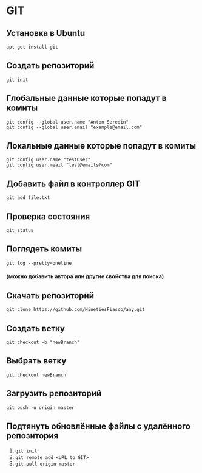 GIT
=


## Установка в Ubuntu
`apt-get install git`

## Создать репозиторий
`git init`

## Глобальные данные которые попадут в комиты
`git config --global user.name "Anton Seredin"`  
`git config --global user.email "example@email.com"`

## Локальные данные которые попадут в комиты
`git config user.name "testUser"`  
`git config user.meail "test@emails@com"`

## Добавить файл в контроллер GIT
`git add file.txt`

## Проверка состояния
`git status`

## Поглядеть комиты
`git log --pretty=oneline`
#### (можно добавить автора или другие свойства для поиска)

## Скачать репозиторий
`git clone https://github.com/NinetiesFiasco/any.git`

## Создать ветку
`git checkout -b "newBranch"`


## Выбрать ветку
`git checkout newBranch`

## Загрузить репозиторий
`git push -u origin master`

## Подтянуть обновлённые файлы с удалённого репозитория
1. `git init`
1. `git remote add <URL to GIT>`
1. `git pull origin master`

